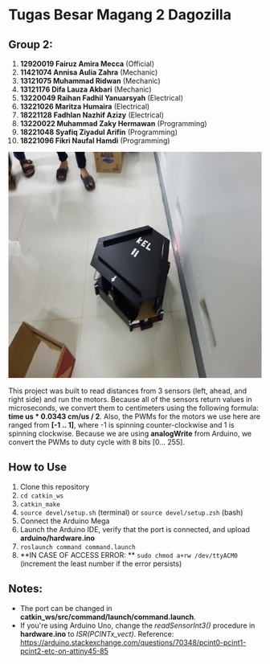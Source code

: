 # Tugas Besar Magang 2 Dagozilla

## Group 2:
1. **12920019 Fairuz Amira Mecca** (Official)
2. **11421074 Annisa Aulia Zahra** (Mechanic)
3. **13121075 Muhammad Ridwan** (Mechanic)
4. **13121176 Difa Lauza Akbari** (Mechanic)
5. **13220049 Raihan Fadhil Yanuarsyah** (Electrical)
6. **13221026 Maritza Humaira** (Electrical)
7. **18221128 Fadhlan Nazhif Azizy** (Electrical)
8. **13220022 Muhammad Zaky Hermawan** (Programming)
9. **18221048 Syafiq Ziyadul Arifin** (Programming)
10. **18221096 Fikri Naufal Hamdi** (Programming)

<img src="images/robot.jpg" width="600" height="450" alt="Robot"/>

This project was built to read distances from 3 sensors (left, ahead, and right side) and run the motors. Because all of the sensors return values in microseconds, we convert them to centimeters using the following formula: **time us * 0.0343 cm/us / 2**. Also, the PWMs for the motors we use here are ranged from **[-1 .. 1]**, where -1 is spinning counter-clockwise and 1 is spinning clockwise. Because we are using **analogWrite** from Arduino, we convert the PWMs to duty cycle with 8 bits [0... 255].

## How to Use
1. Clone this repository
2. ```cd catkin_ws```
3. ```catkin_make```
4. ```source devel/setup.sh``` (terminal) or ```source devel/setup.zsh``` (bash)
5. Connect the Arduino Mega
6. Launch the Arduino IDE, verify that the port is connected, and upload **arduino/hardware.ino**
7. ```roslaunch command command.launch```
8. **IN CASE OF ACCESS ERROR: ** ```sudo chmod a+rw /dev/ttyACM0``` (increment the least number if the error persists)

## Notes:
- The port can be changed in **catkin_ws/src/command/launch/command.launch**.
- If you're using Arduino Uno, change the *readSensorInt3()* procedure in **hardware.ino** to *ISR(PCINTx_vect)*. Reference: https://arduino.stackexchange.com/questions/70348/pcint0-pcint1-pcint2-etc-on-attiny45-85